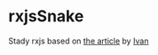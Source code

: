 # rxjsSnake

Stady rxjs based on [the article](https://habr.com/company/infopulse/blog/338910/) by [Ivan](https://habr.com/users/Poccomaxa_zt/)
